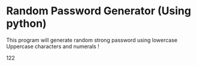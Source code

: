 # Random Password Generator (Using python)

This program will generate random strong password using lowercase Uppercase characters and numerals !

122